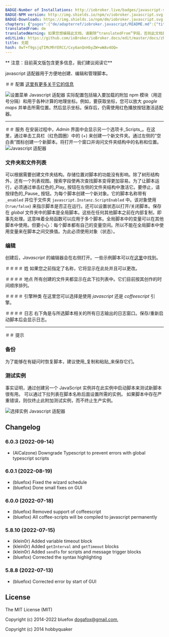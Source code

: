 ```yaml
---
BADGE-Number of Installations: http://iobroker.live/badges/javascript-stable.svg
BADGE-NPM version: http://img.shields.io/npm/v/iobroker.javascript.svg
BADGE-Downloads: https://img.shields.io/npm/dm/iobroker.javascript.svg
chapters: {"pages":{"de/adapterref/iobroker.javascript/README.md":{"title":{"de":"no title"},"content":"de/adapterref/iobroker.javascript/README.md"},"de/adapterref/iobroker.javascript/blockly.md":{"title":{"de":"Inhalt"},"content":"de/adapterref/iobroker.javascript/blockly.md"}}}
translatedFrom: de
translatedWarning: 如果您想编辑此文档，请删除“translatedFrom”字段，否则此文档将再次自动翻译
editLink: https://github.com/ioBroker/ioBroker.docs/edit/master/docs/zh-cn/adapterref/iobroker.javascript/README.md
title: 无题
hash: 0wT+f9gsjqTIMcMhYERCC/Cxy6anQnHbyZW+wWAv4OQ=
---
```

** 注意：目前英文版包含更多信息，我们建议阅读它**

javascript 适配器用于方便地创建、编辑和管理脚本。

＃＃ 配置
[这里有更多关于它的信息](https://github.com/ioBroker/ioBroker/wiki/ioBroker-Adapter-javascript#konfiguration)

![设置菜单 Javascript 适配器](../../../de/adapterref/iobroker.javascript/img/javascript_Einstellungen-Javascript.png) 实际配置包括输入要加载的附加 npm 模块（用逗号分隔）和用于各种计算的地理坐标。例如，要获取坐标，您可以放大 _google maps_ 并单击所需位置。然后显示坐标。保存后，仍需使用红色播放按钮激活适配器。

* * *

＃＃ 服务
在安装过程中，_Admin_ 界面中会显示另一个选项卡_Scripts_。在这里，通过单击工具栏（红色圆圈）中的 (+) 来创建一个新文件夹。通过左侧的“空白表”图标创建一个新脚本。将打开一个窗口并询问文件夹结构中的名称和位置。
![Javascript 适配器](../../../de/adapterref/iobroker.javascript/img/javascript_Javascript-Adapter.png)

### 文件夹和文件列表
可以根据需要创建文件夹结构。存储位置对脚本的功能没有影响。除了树形结构外，还有一个列表视图。搜索字段使再次查找脚本变得更加容易。为了让脚本运行，必须通过单击红色的_Play_ 按钮在左侧的文件夹结构中激活它。要停止，请按绿色的_Pause_ 按钮。为每个脚本创建一个新对象。它的脚本名称带有 `_enabled` 并位于文件夹 `javascript.Instanz.ScriptEnabled` 中。该对象使用 (`true/false`) 来指示脚本是否正在运行。还可以设置状态以打开/关闭脚本。保存在 _global_ 文件夹中的脚本是全局脚本。这些在任何其他脚本之前在内部复制，即事先处理。这意味着全局函数可以应用于多个脚本。全局脚本中的变量可以在其他脚本中使用。但要小心：每个脚本都有自己的变量空间。所以不能在全局脚本中使用变量来在脚本之间交换值。为此必须使用对象（状态）。

### 编辑
创建后，_Javascript_ 的编辑器会在右侧打开。一些示例脚本可以在[这里](http://www.iobroker.net/docu/?page_id=2786&lang=de)中找到。

＃＃＃＃ 姓
如果您之前指定了名称，它将显示在此处并且可以更改。

＃＃＃＃ 地点
所有创建的文件夹都显示在此下拉列表中。它们目前按其创作的时间顺序排列。

＃＃＃＃ 引擎种类
在这里您可以选择是使用 _javascript_ 还是 _coffeescript_ 引擎。

＃＃＃＃ 日志
右下角是与所选脚本相关的所有日志输出的日志窗口。保存/重新启动脚本后会显示日志。

* * *

＃＃ 提示
### 备份
为了能够在有疑问时恢复脚本，建议使用_复制和粘贴_来保存它们。

### 测试实例
事实证明，通过创建另一个 JavaScript 实例并在此实例中启动脚本来测试新脚本很有用。
可以通过下拉列表在脚本名称后面设置所需的实例。
如果脚本中存在严重错误，则仅终止此附加测试实例，而不终止生产实例。

![选择实例 Javascript 适配器](../../../de/adapterref/iobroker.javascript/img/screen.jpg)

## Changelog
<!--
	Placeholder for the next version (at the beginning of the line):
	### **WORK IN PROGRESS**
-->
### 6.0.3 (2022-09-14)
* (AlCalzone) Downgrade Typescript to prevent errors with global typescript scripts

### 6.0.1 (2022-08-19)
* (bluefox) Fixed the wizard schedule
* (bluefox) Done small fixes on GUI

### 6.0.0 (2022-07-18)
* (bluefox) Removed support of coffeescript
* (bluefox) All coffee-scripts will be compiled to javascript permanently

### 5.8.10 (2022-07-15)
* (klein0r) Added variable timeout block
* (klein0r) Added `getInterval` and `getTimeout` blocks
* (klein0r) Added `sendTo` for scripts and message trigger blocks
* (bluefox) Corrected the syntax highlighting

### 5.8.8 (2022-07-13)
* (bluefox) Corrected error by start of GUI

## License
The MIT License (MIT)

Copyright (c) 2014-2022 bluefox <dogafox@gmail.com>,

Copyright (c) 2014      hobbyquaker